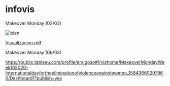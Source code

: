 # infovis

Makeover Monday (02/03)

![bien](https://user-images.githubusercontent.com/61702376/76212386-1cfe7800-61e7-11ea-9ba8-73ab13bd8417.png)


[Visualizacion.pdf](https://github.com/Araigoso/infovis/files/4307608/Visualizacion.pdf)

Makeover Monday (09/03)

https://public.tableau.com/profile/araigoso#!/vizhome/MakeoverMondayWeek102020-Internationaldayfortheeliminationofviolenceagainstwomen_15843660297960/Dashboard1?publish=yes
